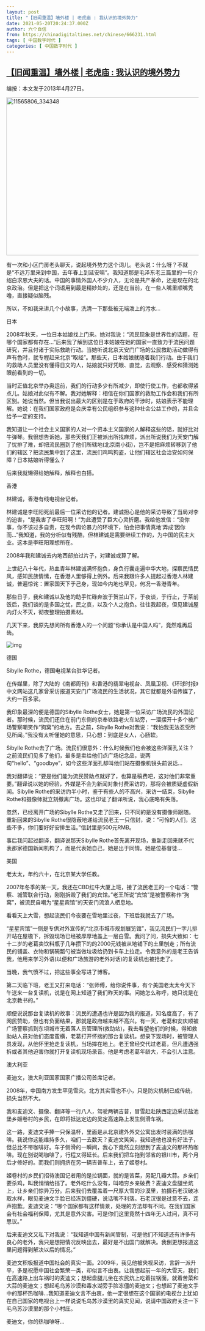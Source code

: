 ```yaml
---
layout: post
title: "【旧闻重温】墙外楼 | 老虎庙 : 我认识的境外势力"
date: 2021-05-20T20:24:37.000Z
author: 六个自信
from: https://chinadigitaltimes.net/chinese/666231.html
tags: [ 中国数字时代 ]
categories: [ 中国数字时代 ]
---
```

<!--1621542277000-->
[【旧闻重温】墙外楼 | 老虎庙 : 我认识的境外势力](https://chinadigitaltimes.net/chinese/666231.html)
------

<div>
<p>编按：本文发于2013年4月27日。</p><p><a href="http://chinadigitaltimes.net/chinese/files/2013/04/11565806_3343482.jpg"><img src="http://chinadigitaltimes.net/chinese/files/2013/04/11565806_3343482.jpg" alt="11565806_334348" width="550" height="413" class="aligncenter size-full wp-image-290833" srcset="https://chinadigitaltimes.net/chinese/files/2013/04/11565806_3343482.jpg 550w, https://chinadigitaltimes.net/chinese/files/2013/04/11565806_3343482-300x225.jpg 300w" sizes="(max-width: 550px) 100vw, 550px" /></a></p><p>有一次和小区门房老头聊天，说起境外势力这个词儿。老头说：什么呀？不就是“不远万里来到中国，去年春上到延安嘛”。我知道那是毛泽东老三篇里的一句介绍白求恩大夫的话。中国的事情外国人不少介入，无论是共产革命，还是现在的北京政治。但是把这个词语用到最是精妙处的，还是在当前，在一些人嘴里顺嘴秃噜，直接疑似脑残。</p><p>所以，不如我来讲几个小故事，洗清一下那些被无端泼上的污水…</p><p>日本</p><p>2008年秋天，一位日本姑娘找上门来。她对我说：“流民现象是世界性的话题，在哪个国家都有存在…”后来我了解到这位日本姑娘在她的国家一直致力于流民问题研究，并且付诸于实际救助行动。当她听说北京天安门广场的公民救助活动做得有声有色时，就专程赶来北京“取经”。那些天，日本姑娘就随着我们行动。由于我们的救助人员里没有懂得日文的人，姑娘就只好凭眼、直觉，去观察、感受和猜测她眼前看到的一切。</p><p>当时正值北京举办奥运前，我们的行动多少有所减少，即使行使工作，也都收得紧点儿。姑娘对此似有不解。我对她解释：相信在你们国家的救助工作会和我们有所区别。她说当然。但当我说出最大的区别是在于政府的干涉时，姑娘表示不能理解。她说：在我们国家政府是会庆幸有公民组织参与这种社会公益工作的，并且会给予一定的支持。</p><p>我知道让一个社会主义国家的人对一个资本主义国家的人解释这些的话，就好比对牛弹琴。我很想告诉她，那些天我们正被派出所找麻烦，派出所说我们为天安门解了忧排了难，却把流民圈到了他们所辖地(北京南小街)，岂不是把麻烦转移到了他们的辖区？把流民集中到了这里，流民们鸡鸣狗盗，让他们辖区社会治安如何保障？日本姑娘听得懂么？</p><p>后来我就懒得给她解释，解释也白搭。</p><p>香港</p><p>林建诚，香港有线电视台记者。</p><p>林建诚是李旺阳死前最后一位采访他的记者。建诚担心是他的采访导致了当局对李的迫害，“是我害了李旺阳啊！”为此遭受了巨大心灵折磨。我给他发信：“没你事，你不该过多自责，在现今舆论暴力的环境下，怕会把事情真地‘弄成’因你而…”我知道，我的分析似有残酷，但林建诚是需要继续工作的，为中国的民主大业。这本是李旺阳理想所在。</p><p>2008年我和建诚去内地西部拍过片子，对建诚或算了解。</p><p>上世纪八十年代，热血青年林建诚满怀抱负，身负行囊走遍中华大地，探察民情民风，感知民族情愫，在香港人里够得上例外。后来我跟许多人提起过香港人林建诚，普遍惊诧：置家国天下于己身，现如今内地也罕见，何况一香港青年。</p><p>那些日子，我和建诚以及他的助手忙碌奔波于贺兰山下，于夜谈，于行止，于茶前饭后，我们谈的是多国之忧，民之哀，以及个人之抱负。往往我起夜，但见建诚屋内灯火不灭，彻夜整理拍摄素材。</p><p>几天下来，我原先想问所有香港人的一个问题“你承认是中国人吗”，竟然难再启齿。</p><p><img src="https://chinadigitaltimes.net/chinese/files/2021/05/15yRUw1.jpg" alt="img" /></p><p>德国</p><p>Sibylle Rothe，德国电视某台驻华记者。</p><p>在传媒里，除了大陆的《南都周刊》和香港的翡翠电视台、凤凰卫视、《环球时报》中文网站这几家曾采访报道天安门广场流民的生活状况，其它就都是外语传媒了，大约一百多家。</p><p>我印象最深的便是德国的Sibylle Rothe女士，她是第一位采访广场流民的外国记者。那时候，流民们还住在前门东侧的京奉铁路老火车站旁，一溜摆开十多个被广场警察嘲笑作“狗窝”的地方。去之前，Sibylle Rothe对我说：“我怕我无法忍受所见所闻。”我没有太听懂她的意思，只心想：到底是女人，心肠软。</p><p>Sibylle Rothe去了广场。流民们很意外：什么时候我们也会被这些洋面孔关注？之前流民们见多了他们，最多是卖给他们点广场纪念品，说两句“hello”、“goodbye”，如今这些洋面孔却叫他们站在摄像机镜头前说话…</p><p>我对翻译说：“要是他们能为流民赞助点就好了，也算是稿费吧，这对他们非常重要。”翻译说以她的经验，外媒是不会为新闻对象付费采访的，那将会被质疑虚假新闻。Sibylle Rothe的采访约半小时，鉴于有些人的不高兴，采访一结束，Sibylle Rothe和摄像师就立刻撤离广场。这也印证了翻译所说，我心底略有失落。</p><p>忽然，已经离开广场的Sibylle Rothe又走了回来，只不同的是没有摄像师跟随。重新回来的Sibylle Rothe很隐蔽地递给流民老王一只信封，说：“可怜的人们，这些不多，你们要好好安排生活。”信封里是500元RMB。</p><p>事后我问起过翻译，翻译说那天Sibylle Rothe首先离开现场，重新走回来就不代表那家德国新闻机构了，而是代表她自己，她是出于同情。她是位基督徒…</p><p>美国</p><p>老太太，年约六十，在北京某大学任教。</p><p>2007年冬季的某一天，我还在CBD红牛大厦上班，接了流民老王的一个电话：“警察、城管联合行动，刚刚拆毁了我们的宾馆。”老王所说“宾馆”是被警察称作“狗窝”，被流民自嘲为“星星宾馆”的天安门流浪人栖息地。</p><p>看看天上大雪，想起流民们今夜要在雪地里过夜，下班后我就去了广场。</p><p>“星星宾馆”一侧是专供对外宣传的“北京市城市规划展览馆”，我见流民们一字儿排开站在屋檐下，拆毁现场已经被厚厚地盖上一层白雪。我问了问，损失大致如：七十二岁的老葛卖饮料瓶子几年攒下的的2000元钱被从地铺下的土里刨走；所有流民的铺盖、衣物和锅碗瓢勺被当做垃圾给扔到卡车上拉走。令我意外的是老王告诉我，他用来学习外语(以便和广场旅游的老外对话)的复读机也被抢走了。</p><p>当晚，我气愤不过，把这些事全写进了博客。</p><p>第二天临下班，老王又打来电话：“张师傅，给你说件事，有个美国老太太今天下午送来一台复读机，说是在网上知道了我们昨天的事。问她怎么称呼，她只说是在北京教书的。”</p><p>顺便说说那台复读机的故事：流民的遭遇也许是因为我的报道，知名度高了，有了网民赞助，但也有负面结果，那就是政府越来越不高兴。有一天，老葛和安庆顺被广场警察抓到东坝城市无着落人员管理所(救助站)，我去看望他们的时候，得知救助站人员对他们态度蛮横，老葛打开怀揣的那台复读机，想录下现场时，被管理人员发现，从他怀里抢走复读机，当场摔在地上。老王曾经交代过老葛，但凡遭遇强拆或者其他迫害你就打开复读机现场录音。他是考虑老葛年龄大，不会引人注意。</p><p>澳大利亚</p><p>麦迪文，澳大利亚国家国家广播公司首席记者。</p><p>2008年，中国南方发生罕见雪灾。北方其实雪也不小，只是防灾机制已成传统，损失当然不大。</p><p>我和麦迪文、摄像、翻译等一行八人，驾驶两辆吉普，冒雪赶赴陕西定边采访盐池堡乡姬卷村的乡民，在即将抵达定边的吴定高速路上发生侧滑车祸。</p><p>这一路，麦迪文手捧一只保温杯，里面是从北京建外外交公寓出发时装满的热咖啡。我说你这能维持多久，咱们一去数天？麦迪文笑笑，我知道他也没有好法子，但总比不带咖啡好。车子侧滑的一瞬间，我心下竟然立刻想到了麦迪文的那杯热咖啡。现在别说喝咖啡了，行程又得延长。后来我们把车拖到邻省的银川市，两个月后才修好的。而我们则拥挤在另一辆吉普车上，去了姬卷村。</p><p>姬卷村的乡民们招待澳国记者用的是拉锅面，就的是苦菜，另配几瓣大蒜。乡亲们要杀鸡，叫我悄悄给挡了。老外吃什么没有，叫咱穷乡亲破费？麦迪文盘腿坐炕上，让乡亲们惊异万分。后来我们去覆盖着一尺厚大雪的沙漠里，拍摄石老汉破冰取水样，眼见麦迪文手脸已经冻到僵硬，说话嘴不利落。石老汉很是过意不去，连声抱歉。麦迪文说：“哪个国家都有这样情景，处理的方法却有不同。在我们国家会有社会福利保障，尤其是意外灾害。可是你们这里竟然十四年无人过问，真不可思议。”</p><p>后来麦迪文又私下对我说：“我知道中国有新闻管制，可是他们不知道还有许多有良心的老外，我只是想把情况反映出去，最好是不出国门就解决。我倒更想报道这里问题得到解决以后的情况。”</p><p>麦迪文积极报道中国社会的真实一面。2009年，我见他被央视采访，言辞一派升平，多是祝愿中国社会繁荣一类，却似言不由衷。让我想起前一年的大雪天，我们在高速路上出车祸时的麦迪文；想起盘腿儿坐在农民炕上吃着拉锅面，就着苦菜和大蒜的麦迪文；想起毛乌苏沙漠和毒水湖旁手脸冻僵的麦迪文；也想起了麦迪文手中的那杯热咖啡…我知道麦迪文言不由衷，他一定很想在这个国家的电视台上犹如在自己国家的电视台上一样说说毛乌苏沙漠里的真实见闻，说请中国政府关注一下毛乌苏沙漠里的那个小村庄。</p><p>麦迪文，你的热咖啡呀…</p><p><img src="http://feeds.feedburner.com/~r/letscorp/aDmw/~4/yA3JKHMhzao" height="1" width="1" /></p>
</div>
